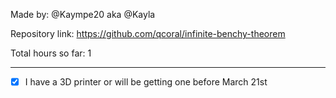 Made by: @Kaympe20 aka @Kayla

Repository link: https://github.com/qcoral/infinite-benchy-theorem

Total hours so far: 1

---

- [x] I have a 3D printer or will be getting one before March 21st
